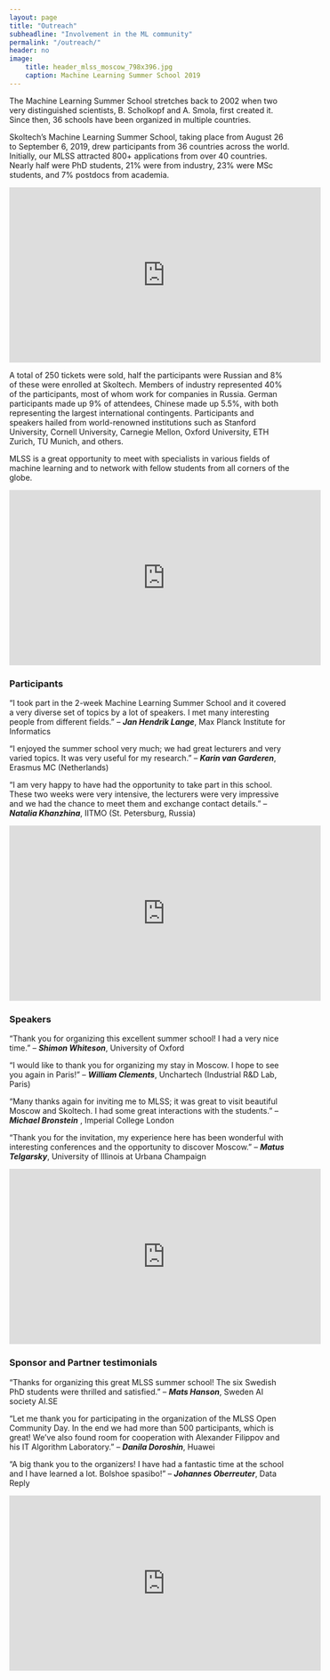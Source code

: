 ```yaml
---
layout: page
title: "Outreach"
subheadline: "Involvement in the ML community"
permalink: "/outreach/"
header: no
image:
    title: header_mlss_moscow_798x396.jpg
    caption: Machine Learning Summer School 2019
---
```


The Machine Learning Summer School stretches back to 2002 when two very distinguished scientists, B. Scholkopf and A. Smola, first created it. Since then, 36 schools have been organized in multiple countries.

Skoltech’s Machine Learning Summer School, taking place from August 26 to September 6, 2019, drew participants from 36 countries across the world. Initially, our MLSS attracted 800+ applications from over 40 countries. Nearly half were PhD students, 21% were from industry, 23% were MSc students, and 7% postdocs from academia.

<iframe width="560" height="315" src="https://www.youtube.com/embed/PuNU537dNh4?controls=0" frameborder="0" allow="accelerometer; autoplay; encrypted-media; gyroscope; picture-in-picture" allowfullscreen></iframe>

A total of 250 tickets were sold, half the participants were Russian and 8% of these were enrolled at Skoltech. Members of industry represented 40% of the participants, most of whom work for companies in Russia. German participants made up 9% of attendees, Chinese made up 5.5%, with both representing the largest international contingents. Participants and speakers hailed from world-renowned institutions such as Stanford University, Cornell University, Carnegie Mellon, Oxford University, ETH Zurich, TU Munich, and others.

MLSS is a great opportunity to meet with specialists in various fields of machine learning and to network with fellow students from all corners of the globe.

<iframe width="560" height="315" src="https://www.youtube.com/embed/87NYohGjWBQ?controls=0" frameborder="0" allow="accelerometer; autoplay; encrypted-media; gyroscope; picture-in-picture" allowfullscreen></iframe>

### Participants
“I took part in the 2-week Machine Learning Summer School and it covered a very diverse set of topics by a lot of speakers. I met many interesting people from different fields.” – ***Jan Hendrik Lange***, Max Planck Institute for Informatics

“I enjoyed the summer school very much; we had great lecturers and very varied topics. It was very useful for my research.” – ***Karin van Garderen***, Erasmus MC (Netherlands)

“I am very happy to have had the opportunity to take part in this school. These two weeks were very intensive, the lecturers were very impressive and we had the chance to meet them and exchange contact details.” – ***Natalia Khanzhina***, IITMO (St. Petersburg, Russia)

<iframe width="560" height="315" src="https://www.youtube.com/embed/g0O7khgDX8k?controls=0" frameborder="0" allow="accelerometer; autoplay; encrypted-media; gyroscope; picture-in-picture" allowfullscreen></iframe>

### Speakers

“Thank you for organizing this excellent summer school! I had a very nice time.” – ***Shimon Whiteson***, University of Oxford

“I would like to thank you for organizing my stay in Moscow. I hope to see you again in Paris!” – ***William Clements***, Unchartech (Industrial R&D Lab, Paris)

“Many thanks again for inviting me to MLSS; it was great to visit beautiful Moscow and Skoltech. I had some great interactions with the students.” –  ***Michael Bronstein*** , Imperial College London

“Thank you for the invitation, my experience here has been wonderful with interesting conferences and the opportunity to discover Moscow.” – ***Matus Telgarsky***, University of Illinois at Urbana Champaign

<iframe width="560" height="315" src="https://www.youtube.com/embed/0B0x9rLGIL4?controls=0" frameborder="0" allow="accelerometer; autoplay; encrypted-media; gyroscope; picture-in-picture" allowfullscreen></iframe>

### Sponsor and Partner testimonials

“Thanks for organizing this great MLSS summer school! The six Swedish PhD students were thrilled and satisfied.” – ***Mats Hanson***, Sweden AI society AI.SE

“Let me thank you for participating in the organization of the MLSS Open Community Day. In the end we had more than 500 participants, which is great! We’ve also found room for cooperation with Alexander Filippov and his IT Algorithm Laboratory.” – ***Danila Doroshin***, Huawei

“A big thank you to the organizers! I have had a fantastic time at the school and I have learned a lot. Bolshoe spasibo!” – ***Johannes Oberreuter***, Data Reply

<iframe width="560" height="315" src="https://www.youtube.com/embed/S-SPIAO_TlE?controls=0" frameborder="0" allow="accelerometer; autoplay; encrypted-media; gyroscope; picture-in-picture" allowfullscreen></iframe>

